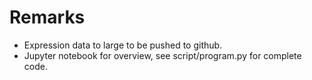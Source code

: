 # Remarks
* Expression data to large to be pushed to github.
* Jupyter notebook for overview, see script/program.py for complete code.
